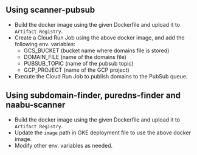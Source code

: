 ## Using scanner-pubsub
- Build the docker image using the given Dockerfile and upload it to `Artifact Registry`.
- Create a Cloud Run Job using the above docker image, and add the following env. variables:
  - GCS_BUCKET (bucket name where domains file is stored)
  - DOMAIN_FILE (name of the domains file)
  - PUBSUB_TOPIC (name of the pubsub topic)
  - GCP_PROJECT (name of the GCP project)
- Execute the Cloud Run Job to publish domains to the PubSub queue.


## Using subdomain-finder, puredns-finder and naabu-scanner
- Build the docker image using the given Dockerfile and upload it to `Artifact Registry`.
- Update the `image` path in GKE deployment file to use the above docker image.
- Modify other env. variables as needed.
